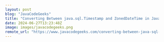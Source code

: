 ```yaml
---
layout: post
blog: "JavaCodeGeeks"
title: "Converting Between java.sql.Timestamp and ZonedDateTime in Java"
date: 2024-06-27T13:23:48Z
image: images/javacodegeeks.png
remote_url: "https://www.javacodegeeks.com/converting-between-java-sql-timestamp-and-zoneddatetime-in-java.html"
---
```

